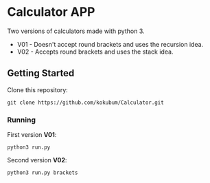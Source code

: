# Calculator APP
  Two versions of calculators made with python 3.

  * V01 - Doesn't accept round brackets and uses the recursion idea.
  * V02 - Accepts round brackets and uses the stack idea.
 

## Getting Started

Clone this repository:
```
git clone https://github.com/kokubum/Calculator.git
```
### Running
First version **V01**:
 ```
 python3 run.py
 ```
Second version **V02**:
```
python3 run.py brackets
```
